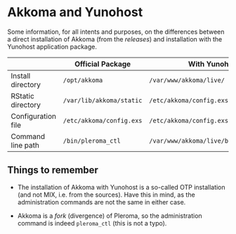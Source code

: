 # Akkoma and Yunohost

Some information, for all intents and purposes, on the differences between a direct installation of Akkoma (from the _releases_) and installation with the Yunohost application package.

|                             | Official Package           | With Yunohost                           |
| --------------------------- | -------------------------- | --------------------------------------- |
| Install directory           | `/opt/akkoma`              | `/var/www/akkoma/live/`                 |
| RStatic directory           | `/var/lib/akkoma/static`   | `/etc/akkoma/config.exs`                |
| Configuration file          | `/etc/akkoma/config.exs`   | `/etc/akkoma/config.exs`                |
| Command line path           | `/bin/pleroma_ctl`         | `/var/www/akkoma/live/bin/pleroma_ctl`  |

## Things to remember

- The installation of Akkoma with Yunohost is a so-called OTP installation (and not MIX, i.e. from the sources). Have this in mind, as the administration commands are not the same in either case.

- Akkoma is a _fork_ (divergence) of Pleroma, so the administration command is indeed `pleroma_ctl` (this is not a typo).

